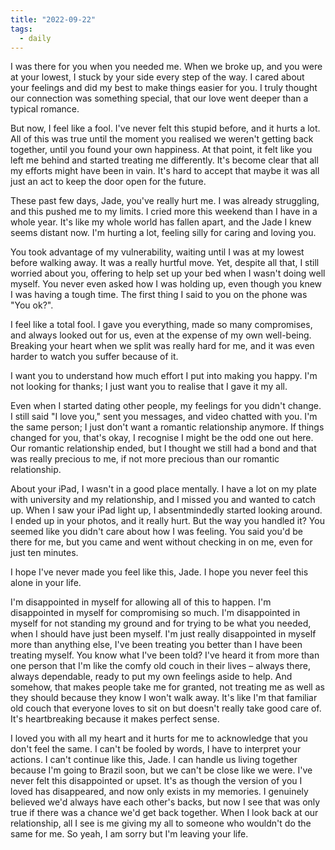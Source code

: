 ```yaml
---
title: "2022-09-22"
tags:
  - daily
---
```

I was there for you when you needed me. When we broke up, and you were at your lowest, I stuck by your side every step of the way. I cared about your feelings and did my best to make things easier for you. I truly thought our connection was something special, that our love went deeper than a typical romance.

But now, I feel like a fool. I've never felt this stupid before, and it hurts a lot. All of this was true until the moment you realised we weren't getting back together, until you found your own happiness. At that point, it felt like you left me behind and started treating me differently. It's become clear that all my efforts might have been in vain. It's hard to accept that maybe it was all just an act to keep the door open for the future.

These past few days, Jade, you've really hurt me. I was already struggling, and this pushed me to my limits. I cried more this weekend than I have in a whole year. It's like my whole world has fallen apart, and the Jade I knew seems distant now. I'm hurting a lot, feeling silly for caring and loving you.

You took advantage of my vulnerability, waiting until I was at my lowest before walking away. It was a really hurtful move. Yet, despite all that, I still worried about you, offering to help set up your bed when I wasn't doing well myself. You never even asked how I was holding up, even though you knew I was having a tough time. The first thing I said to you on the phone was "You ok?".

I feel like a total fool. I gave you everything, made so many compromises, and always looked out for us, even at the expense of my own well-being. Breaking your heart when we split was really hard for me, and it was even harder to watch you suffer because of it.

I want you to understand how much effort I put into making you happy. I'm not looking for thanks; I just want you to realise that I gave it my all.

Even when I started dating other people, my feelings for you didn't change. I still said "I love you," sent you messages, and video chatted with you. I'm the same person; I just don't want a romantic relationship anymore. If things changed for you, that's okay, I recognise I might be the odd one out here. Our romantic relationship ended, but I thought we still had a bond and that was really precious to me, if not more precious than our romantic relationship.

About your iPad, I wasn't in a good place mentally. I have a lot on my plate with university and my relationship, and I missed you and wanted to catch up. When I saw your iPad light up, I absentmindedly started looking around. I ended up in your photos, and it really hurt. But the way you handled it? You seemed like you didn't care about how I was feeling. You said you'd be there for me, but you came and went without checking in on me, even for just ten minutes.

I hope I've never made you feel like this, Jade. I hope you never feel this alone in your life.

I'm disappointed in myself for allowing all of this to happen. I'm disappointed in myself for compromising so much. I'm disappointed in myself for not standing my ground and for trying to be what you needed, when I should have just been myself. I'm just really disappointed in myself more than anything else, I've been treating you better than I have been treating myself. You know what I've been told? I've heard it from more than one person that I'm like the comfy old couch in their lives – always there, always dependable, ready to put my own feelings aside to help. And somehow, that makes people take me for granted, not treating me as well as they should because they know I won't walk away. It's like I'm that familiar old couch that everyone loves to sit on but doesn't really take good care of. It's heartbreaking because it makes perfect sense.

I loved you with all my heart and it hurts for me to acknowledge that you don't feel the same. I can't be fooled by words, I have to interpret your actions. I can't continue like this, Jade. I can handle us living together because I'm going to Brazil soon, but we can't be close like we were. I've never felt this disappointed or upset. It's as though the version of you I loved has disappeared, and now only exists in my memories. I genuinely believed we'd always have each other's backs, but now I see that was only true if there was a chance we'd get back together. When I look back at our relationship, all I see is me giving my all to someone who wouldn't do the same for me. So yeah, I am sorry but I'm leaving your life.


